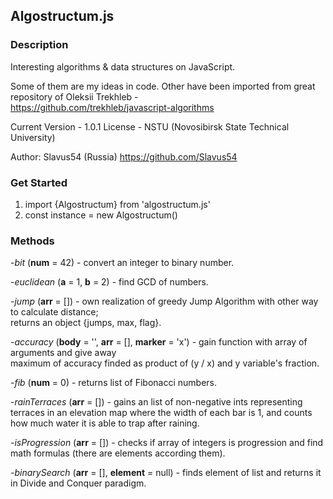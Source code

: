 ##  Algostructum.js

### Description

Interesting algorithms & data structures on JavaScript.

Some of them are my ideas in code. Other have been imported from great repository of Oleksii Trekhleb - 	
https://github.com/trekhleb/javascript-algorithms

Current Version  - 1.0.1
License - NSTU (Novosibirsk State Technical University)

Author: Slavus54 (Russia)
https://github.com/Slavus54

### Get Started

1. import {Algostructum} from 'algostructum.js'
2. const instance = new Algostructum()

### Methods

-*bit* (**num** = 42) - convert an integer to binary number.   	

-*euclidean* (**a** = 1, **b** = 2) - find GCD of numbers.         	

-*jump* (**arr** = []) - own realization of greedy Jump Algorithm with other way to calculate distance;    
returns an object {jumps, max, flag}.      	

-*accuracy* (**body** = '', **arr** = [], **marker** = 'x') - gain function with array of arguments and give away        	
maximum of accuracy finded as product of (y / x) and y variable's fraction.  		

-*fib* (**num** = 0) - returns list of Fibonacci numbers.        	

-*rainTerraces* (**arr** = []) - gains an list of non-negative ints representing terraces in an elevation map where the width of each bar is 1, and counts how much water it is able to trap after raining.         

-*isProgression* (**arr** = []) - checks if array of integers is progression and find math formulas (there are elements according them).        

-*binarySearch* (**arr** = [], **element** = null) - finds element of list and returns it in Divide and Conquer paradigm.   